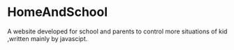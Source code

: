 # HomeAndSchool
A website developed for school and parents to control more situations of kid ,written mainly by javascipt.
